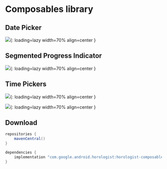 # Composables library

## Date Picker

![](date_picker.png){: loading=lazy width=70% align=center }

## Segmented Progress Indicator

![](segmented_progress_indicator.png){: loading=lazy width=70% align=center }

## Time Pickers

![](time_12h_picker.png){: loading=lazy width=70% align=center }

![](time_24h_picker.png){: loading=lazy width=70% align=center }

## Download

```groovy
repositories {
    mavenCentral()
}

dependencies {
    implementation "com.google.android.horologist:horologist-composables:<version>"
}
```
